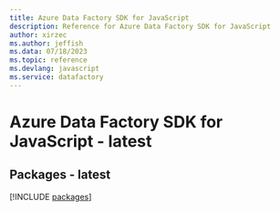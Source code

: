 ```yaml
---
title: Azure Data Factory SDK for JavaScript
description: Reference for Azure Data Factory SDK for JavaScript
author: xirzec
ms.author: jeffish
ms.data: 07/18/2023
ms.topic: reference
ms.devlang: javascript
ms.service: datafactory
---
```

# Azure Data Factory SDK for JavaScript - latest
## Packages - latest
[!INCLUDE [packages](data-factory-index.md)]